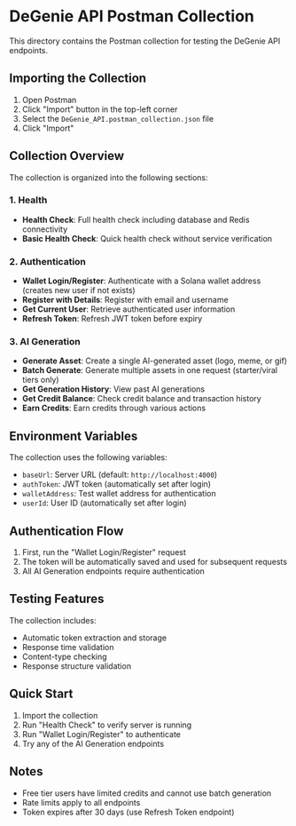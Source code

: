 # DeGenie API Postman Collection

This directory contains the Postman collection for testing the DeGenie API endpoints.

## Importing the Collection

1. Open Postman
2. Click "Import" button in the top-left corner
3. Select the `DeGenie_API.postman_collection.json` file
4. Click "Import"

## Collection Overview

The collection is organized into the following sections:

### 1. Health
- **Health Check**: Full health check including database and Redis connectivity
- **Basic Health Check**: Quick health check without service verification

### 2. Authentication
- **Wallet Login/Register**: Authenticate with a Solana wallet address (creates new user if not exists)
- **Register with Details**: Register with email and username
- **Get Current User**: Retrieve authenticated user information
- **Refresh Token**: Refresh JWT token before expiry

### 3. AI Generation
- **Generate Asset**: Create a single AI-generated asset (logo, meme, or gif)
- **Batch Generate**: Generate multiple assets in one request (starter/viral tiers only)
- **Get Generation History**: View past AI generations
- **Get Credit Balance**: Check credit balance and transaction history
- **Earn Credits**: Earn credits through various actions

## Environment Variables

The collection uses the following variables:
- `baseUrl`: Server URL (default: `http://localhost:4000`)
- `authToken`: JWT token (automatically set after login)
- `walletAddress`: Test wallet address for authentication
- `userId`: User ID (automatically set after login)

## Authentication Flow

1. First, run the "Wallet Login/Register" request
2. The token will be automatically saved and used for subsequent requests
3. All AI Generation endpoints require authentication

## Testing Features

The collection includes:
- Automatic token extraction and storage
- Response time validation
- Content-type checking
- Response structure validation

## Quick Start

1. Import the collection
2. Run "Health Check" to verify server is running
3. Run "Wallet Login/Register" to authenticate
4. Try any of the AI Generation endpoints

## Notes

- Free tier users have limited credits and cannot use batch generation
- Rate limits apply to all endpoints
- Token expires after 30 days (use Refresh Token endpoint)